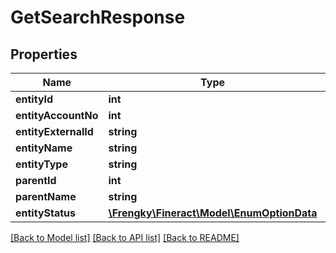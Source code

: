 # GetSearchResponse

## Properties
Name | Type | Description | Notes
------------ | ------------- | ------------- | -------------
**entityId** | **int** |  | [optional] 
**entityAccountNo** | **int** |  | [optional] 
**entityExternalId** | **string** |  | [optional] 
**entityName** | **string** |  | [optional] 
**entityType** | **string** |  | [optional] 
**parentId** | **int** |  | [optional] 
**parentName** | **string** |  | [optional] 
**entityStatus** | [**\Frengky\Fineract\Model\EnumOptionData**](EnumOptionData.md) |  | [optional] 

[[Back to Model list]](../../README.md#documentation-for-models) [[Back to API list]](../../README.md#documentation-for-api-endpoints) [[Back to README]](../../README.md)

